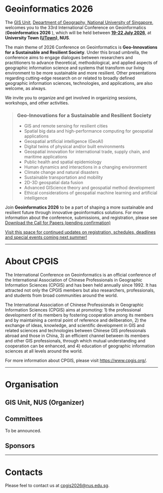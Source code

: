  

# Geoinformatics 2026

The [GIS Unit](https://nusgis.org/), [Department of Geography, National University of Singapore](https://fass.nus.edu.sg/geog/), welcomes you to the 33rd International Conference on Geoinformatics (**Geoinformatics 2026** ), which will be held between **<u>19-22 July 2026</u>**, at **University Town ([UTown](https://uci.nus.edu.sg/campus-life/campus-services/utown/)), NUS**.

The main theme of 2026 Conference on Geoinformatics is **Geo-Innovations for a Sustainable and Resilient Society**. Under this broad umbrella, the conference aims to engage dialogues between researchers and practitioners to advance theoretical, methodological, and applied aspects of geographic information science and systems that transform our living environment to be more sustainable and more resilient. Other presentations regarding cutting-edge research on or related to broadly defined geographic information sciences, technologies, and applications, are also welcome, as always.

We invite you to organize and get involved in organizing sessions, workshops, and other activities.



> ###  Geo-Innovations for a Sustainable and Resilient Society
>
> - GIS and remote sensing for resilient cities
> - Spatial big data and high-performance computing for geospatial applications
> - Geospatial artificial intelligence (GeoAI)
> - Digital twins of physical and/or built environments
> - Geospatial innovation for international trade, supply chain, and maritime applications
> - Public health and spatial epidemiology
> - Human dynamics and interactions in a changing environment
> - Climate change and natural disasters
> - Sustainable transportation and mobility
> - 2D-3D geospatial data fusion
> - Advanced GIScience theory and geospatial method development
> - Ethical considerations of geospatial machine learning and artificial intelligence



Join **Geoinformatics 2026** to be a part of shaping a more sustainable and resilient future through innovative geoinformatics solutions. For more information about the conference, submissions, and registration, please see [Download the Call for Papers (pending confirmation)](#pdf)



<u>Visit this space for continued updates on registration, schedules, deadlines and special events coming next summer!</u>





---



# About CPGIS

The International Conference on Geoinformatics is an official conference of the International Association of Chinese Professionals in Geographic Information Sciences (CPGIS) and has been held annually since 1992. It has attracted not only the CPGIS members but also researchers, professionals, and students from broad communities around the world.

The International Association of Chinese Professionals in Geographic Information Sciences (CPGIS) aims at promoting: 1) the professional development of its members by fostering cooperation among its members and by maintaining a central point of reference and deliberation, 2) the exchange of ideas, knowledge, and scientific development in GIS and related sciences and technologies between Chinese GIS professionals abroad and those in China, 3) an efficient channel between its members and other GIS professionals, through which mutual understanding and cooperation can be enhanced, and 4) education of geographic information sciences at all levels around the world.

For more information about CPGIS, please visit https://www.cpgis.org/.



---



# Organisation

## GIS Unit, NUS (Organizer)





## Committees

To be announced.






## Sponsors







---



# Contacts

Please feel to contact us at [cpgis2026@nus.edu.sg](mailto:cpgis2026@nus.edu.sg). 





